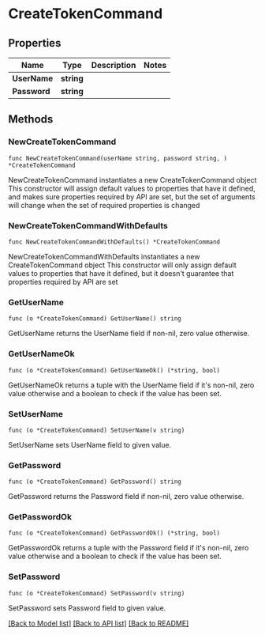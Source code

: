 # CreateTokenCommand

## Properties

Name | Type | Description | Notes
------------ | ------------- | ------------- | -------------
**UserName** | **string** |  | 
**Password** | **string** |  | 

## Methods

### NewCreateTokenCommand

`func NewCreateTokenCommand(userName string, password string, ) *CreateTokenCommand`

NewCreateTokenCommand instantiates a new CreateTokenCommand object
This constructor will assign default values to properties that have it defined,
and makes sure properties required by API are set, but the set of arguments
will change when the set of required properties is changed

### NewCreateTokenCommandWithDefaults

`func NewCreateTokenCommandWithDefaults() *CreateTokenCommand`

NewCreateTokenCommandWithDefaults instantiates a new CreateTokenCommand object
This constructor will only assign default values to properties that have it defined,
but it doesn't guarantee that properties required by API are set

### GetUserName

`func (o *CreateTokenCommand) GetUserName() string`

GetUserName returns the UserName field if non-nil, zero value otherwise.

### GetUserNameOk

`func (o *CreateTokenCommand) GetUserNameOk() (*string, bool)`

GetUserNameOk returns a tuple with the UserName field if it's non-nil, zero value otherwise
and a boolean to check if the value has been set.

### SetUserName

`func (o *CreateTokenCommand) SetUserName(v string)`

SetUserName sets UserName field to given value.


### GetPassword

`func (o *CreateTokenCommand) GetPassword() string`

GetPassword returns the Password field if non-nil, zero value otherwise.

### GetPasswordOk

`func (o *CreateTokenCommand) GetPasswordOk() (*string, bool)`

GetPasswordOk returns a tuple with the Password field if it's non-nil, zero value otherwise
and a boolean to check if the value has been set.

### SetPassword

`func (o *CreateTokenCommand) SetPassword(v string)`

SetPassword sets Password field to given value.



[[Back to Model list]](../README.md#documentation-for-models) [[Back to API list]](../README.md#documentation-for-api-endpoints) [[Back to README]](../README.md)


